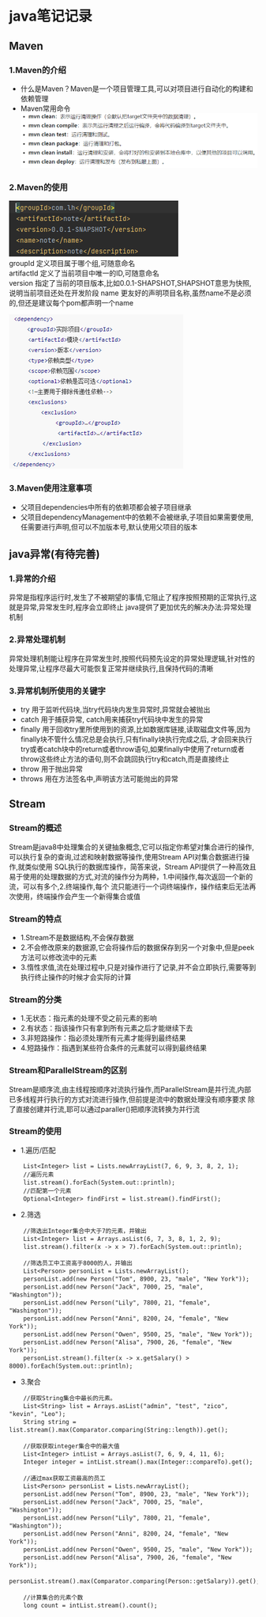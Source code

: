 # java笔记记录

## Maven

### 1.Maven的介绍
* 什么是Maven？Maven是一个项目管理工具,可以对项目进行自动化的构建和依赖管理
* Maven常用命令 
![](./maven/img/1.jpg)

### 2.Maven的使用
![](./maven/img/2.jpg) <br/>
groupId 定义项目属于哪个组,可随意命名 <br/>
artifactId 定义了当前项目中唯一的ID,可随意命名 <br/>
version 指定了当前的项目版本,比如0.0.1-SHAPSHOT,SHAPSHOT意思为快照,说明当前项目还处在开发阶段
name 更友好的声明项目名称,虽然name不是必须的,但还是建议每个pom都声明一个name 

![](./maven/img/3.jpg) <br/>

### 3.Maven使用注意事项
* 父项目dependencies中所有的依赖项都会被子项目继承
* 父项目dependencyManagement中的依赖不会被继承,子项目如果需要使用,任需要进行声明,但可以不加版本号,默认使用父项目的版本

## java异常(有待完善)

### 1.异常的介绍
异常是指程序运行时,发生了不被期望的事情,它阻止了程序按照预期的正常执行,这就是异常,异常发生时,程序会立即终止
java提供了更加优先的解决办法:异常处理机制

### 2.异常处理机制
异常处理机制能让程序在异常发生时,按照代码预先设定的异常处理逻辑,针对性的处理异常,让程序尽最大可能恢复正常并继续执行,且保持代码的清晰

### 3.异常机制所使用的关键字
* try 用于监听代码块,当try代码块内发生异常时,异常就会被抛出
* catch 用于捕获异常, catch用来捕获try代码块中发生的异常
* finally 用于回收try里所使用到的资源,比如数据库链接,读取磁盘文件等,因为finally块不管什么情况总是会执行,只有finally块执行完成之后,
才会回来执行try或者catch块中的return或者throw语句,如果finally中使用了return或者throw这些终止方法的语句,则不会跳回执行try和catch,而是直接终止
* throw 用于抛出异常
* throws 用在方法签名中,声明该方法可能抛出的异常

## Stream

### Stream的概述
Stream是java8中处理集合的关键抽象概念,它可以指定你希望对集合进行的操作,可以执行复杂的查询,过滤和映射数据等操作,使用Stream API对集合数据进行操作,就类似使用
SQL执行的数据库操作，简答来说，Stream API提供了一种高效且易于使用的处理数据的方式,对流的操作分为两种，1.中间操作,每次返回一个新的流，可以有多个,2.终端操作,每个
流只能进行一个词终端操作，操作结束后无法再次使用，终端操作会产生一个新得集合或值

### Stream的特点
* 1.Stream不是数据结构,不会保存数据
* 2.不会修改原来的数据源,它会将操作后的数据保存到另一个对象中,但是peek方法可以修改流中的元素
* 3.惰性求值,流在处理过程中,只是对操作进行了记录,并不会立即执行,需要等到执行终止操作的时候才会实际的计算

### Stream的分类
* 1.无状态：指元素的处理不受之前元素的影响
* 2.有状态：指该操作只有拿到所有元素之后才能继续下去
* 3.非短路操作：指必须处理所有元素才能得到最终结果
* 4.短路操作：指遇到某些符合条件的元素就可以得到最终结果

### Stream和ParallelStream的区别
Stream是顺序流,由主线程按顺序对流执行操作,而ParallelStream是并行流,内部已多线程并行执行的方式对流进行操作,但前提是流中的数据处理没有顺序要求
除了直接创建并行流,耶可以通过paraller()把顺序流转换为并行流

### Stream的使用
* 1.遍历/匹配
````
	List<Integer> list = Lists.newArrayList(7, 6, 9, 3, 8, 2, 1);
	//遍历元素
	list.stream().forEach(System.out::println);
	//匹配第一个元素
	Optional<Integer> findFirst = list.stream().findFirst();
````

* 2.筛选
````
	//筛选出Integer集合中大于7的元素，并输出
	List<Integer> list = Arrays.asList(6, 7, 3, 8, 1, 2, 9);
	list.stream().filter(x -> x > 7).forEach(System.out::println);

	//筛选员工中工资高于8000的人，并输出
	List<Person> personList = Lists.newArrayList();
	personList.add(new Person("Tom", 8900, 23, "male", "New York"));
	personList.add(new Person("Jack", 7000, 25, "male", "Washington"));
	personList.add(new Person("Lily", 7800, 21, "female", "Washington"));
	personList.add(new Person("Anni", 8200, 24, "female", "New York"));
	personList.add(new Person("Owen", 9500, 25, "male", "New York"));
	personList.add(new Person("Alisa", 7900, 26, "female", "New York"));
	personList.stream().filter(x -> x.getSalary() > 8000).forEach(System.out::println);
````

* 3.聚合
````
	//获取String集合中最长的元素。
	List<String> list = Arrays.asList("admin", "test", "zico", "kevin", "Leo");
	String string = list.stream().max(Comparator.comparing(String::length)).get();
	
	//获取获取integer集合中的最大值
	List<Integer> intList = Arrays.asList(7, 6, 9, 4, 11, 6);
	Integer integer = intList.stream().max(Integer::compareTo).get();
	
	//通过max获取工资最高的员工
	List<Person> personList = Lists.newArrayList();
	personList.add(new Person("Tom", 8900, 23, "male", "New York"));
	personList.add(new Person("Jack", 7000, 25, "male", "Washington"));
	personList.add(new Person("Lily", 7800, 21, "female", "Washington"));
	personList.add(new Person("Anni", 8200, 24, "female", "New York"));
	personList.add(new Person("Owen", 9500, 25, "male", "New York"));
	personList.add(new Person("Alisa", 7900, 26, "female", "New York"));
	personList.stream().max(Comparator.comparing(Person::getSalary)).get();

	//计算集合的元素个数
	long count = intList.stream().count();
````

